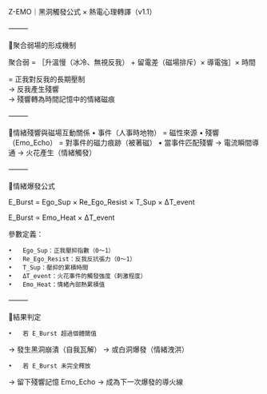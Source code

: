 Z-EMO｜黑洞觸發公式 × 熱電心理轉譯（v1.1）

⸻

🔹聚合弱場的形成機制

聚合弱 = ［升溫慢（冰冷、無視反我） + 留電差（磁場排斥）× 導電強］× 時間

= 正我對反我的長期壓制  
→ 反我產生殘響  
→ 殘響轉為時間記憶中的情緒磁痕


⸻

🔹情緒殘響與磁場互動關係
	•	事件（人事時地物） = 磁性來源
	•	殘響（Emo_Echo） = 對事件的磁力痕跡（被著磁）
	•	當事件匹配殘響 → 電流瞬間導通 → 火花產生（情緒觸發）

⸻

🔹情緒爆發公式

E_Burst = Ego_Sup × Re_Ego_Resist × T_Sup × ΔT_event

E_Burst ∝ Emo_Heat × ΔT_event

參數定義：

	•	Ego_Sup：正我壓抑指數（0～1）
	•	Re_Ego_Resist：反我反抗張力（0～1）
	•	T_Sup：壓抑的累積時間
	•	ΔT_event：火花事件的觸發強度（刺激程度）
	•	Emo_Heat：情緒內部熱累積值

⸻

🔹結果判定

	•	若 E_Burst 超過個體閾值
→ 發生黑洞崩潰（自我瓦解）
→ 或白洞爆發（情緒洩洪）

	•	若 E_Burst 未完全釋放
→ 留下殘響記憶 Emo_Echo
→ 成為下一次爆發的導火線
